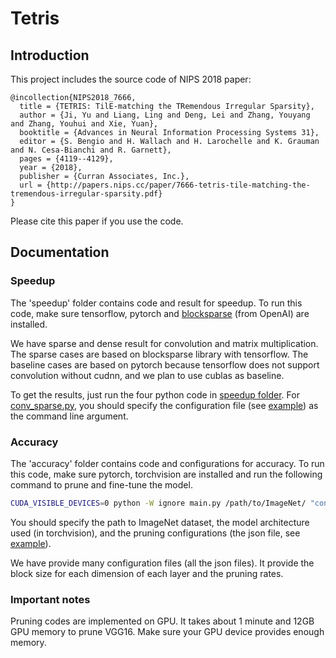 # Tetris
## Introduction
This project includes the source code of NIPS 2018 paper:

    @incollection{NIPS2018_7666,
      title = {TETRIS: TilE-matching the TRemendous Irregular Sparsity},
      author = {Ji, Yu and Liang, Ling and Deng, Lei and Zhang, Youyang and Zhang, Youhui and Xie, Yuan},
      booktitle = {Advances in Neural Information Processing Systems 31},
      editor = {S. Bengio and H. Wallach and H. Larochelle and K. Grauman and N. Cesa-Bianchi and R. Garnett},
      pages = {4119--4129},
      year = {2018},
      publisher = {Curran Associates, Inc.},
      url = {http://papers.nips.cc/paper/7666-tetris-tile-matching-the-tremendous-irregular-sparsity.pdf}
    }


Please cite this paper if you use the code.


## Documentation

### Speedup
The 'speedup' folder contains code and result for speedup.
To run this code, make sure tensorflow, pytorch and [blocksparse](https://github.com/openai/blocksparse) (from OpenAI) are installed.

We have sparse and dense result for convolution and matrix multiplication.
The sparse cases are based on blocksparse library with tensorflow.
The baseline cases are based on pytorch because tensorflow does not support convolution without cudnn, and we plan to use cublas as baseline.

To get the results, just run the four python code in [speedup folder](speedup/).
For [conv_sparse.py](speedup/conv_sparse.py), you should specify the configuration file (see [example](accuracy/config.json.example)) as the command line argument.

### Accuracy
The 'accuracy' folder contains code and configurations for accuracy.
To run this code, make sure pytorch, torchvision are installed and run the following command to prune and fine-tune the model.
```bash
CUDA_VISIBLE_DEVICES=0 python -W ignore main.py /path/to/ImageNet/ "config.json" --arch=VGG16_bn --lr=1e-3 --batch-size=64 --prefix=VGG16_bn
```
You should specify the path to ImageNet dataset, the model architecture used (in torchvision), and the pruning configurations (the json file, see [example](accuracy/config.json.example)).

We have provide many configuration files (all the json files).
It provide the block size for each dimension of each layer and the pruning rates.

### Important notes
Pruning codes are implemented on GPU.
It takes about 1 minute and 12GB GPU memory to prune VGG16.
Make sure your GPU device provides enough memory.
